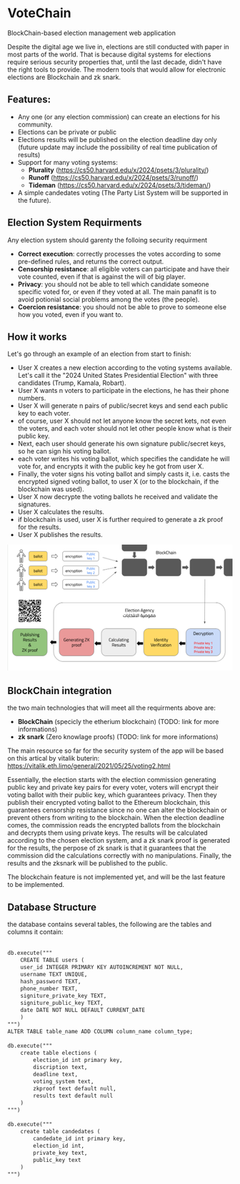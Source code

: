 # VoteChain
BlockChain-based election management web application

Despite the digital age we live in, elections are still conducted with paper in most parts of the world. That is because digital systems for elections require serious security properties that, until the last decade, didn't have the right tools to provide. The modern tools that would allow for electronic elections are Blockchain and zk snark.

## Features:
* Any one (or any election commission) can create an elections for his community.
* Elections can be private or public 
* Elections results will be published on the election deadline day only (future update may include the possibility of real time publication of results)
* Support for many voting systems:
    * **Plurality** (https://cs50.harvard.edu/x/2024/psets/3/plurality/)
    * **Runoff** (https://cs50.harvard.edu/x/2024/psets/3/runoff/)
    * **Tideman** (https://cs50.harvard.edu/x/2024/psets/3/tideman/)
* A simple candedates voting (The Party List System will be supported in the future).   

## Election System Requirments
Any election system should garenty the folloing security requirment
*  **Correct execution**: correctly processes the votes according to some pre-defined rules, and returns the correct output.
* **Censorship resistance**: all eligible voters can participate and have their vote counted, even if that is against the will of big player. 
* **Privacy**: you should not be able to tell which candidate someone specific voted for, or even if they voted at all. The main panafit is to avoid potionial social problems among the votes (the people).
* **Coercion resistance**: you should not be able to prove to someone else how you voted, even if you want to. 

## How it works

Let's go through an example of an election from start to finish:

* User X creates a new election according to the voting systems available. Let's call it the "2024 United States Presidential Election" with three candidates (Trump, Kamala, Robart).
* User X wants n voters to participate in the elections, he has their phone numbers.
* User X will generate n pairs of public/secret keys and send each public key to each voter.
* of course, user X should not let anyone know the secret kets, not even the voters, and each voter should not let other people know what is their public key.
* Next, each user should generate his own signature public/secret keys, so he can sign his voting ballot.
* each voter writes his voting ballot, which specifies the candidate he will vote for, and encrypts it with the public key he got from user X.
* Finally, the voter signs his voting ballot and simply casts it, i.e. casts the encrypted signed voting ballot, to user X (or to the blockchain, if the blockchain was used).
* User X now decrypte the voting ballots he received and validate the signatures.
* User X calculates the results.
* if blockchain is used, user X is further required to generate a zk proof for the results.
* User X publishes the results.

![image](static/images/how%20it%20works%20digram.png)

## BlockChain integration
the two main technologies that will meet all the requirments above are:
* **BlockChain** (specicly the etherium blockchain) (TODO: link for more informations)
* **zk snark** (Zero knowlage proofs) (TODO: link for more informations)

The main resource so far for the security system of the app will be based on this artical by vitalik buterin: https://vitalik.eth.limo/general/2021/05/25/voting2.html

Essentially, the election starts with the election commission generating public key and private key pairs for every voter, voters will encrypt their voting ballot with their public key, which guarantees privacy. Then they publish their encrypted voting ballot to the Ethereum blockchain, this guarantees censorship resistance since no one can alter the blockchain or prevent others from writing to the blockchain. When the election deadline comes, the commission reads the encrypted ballots from the blockchain and decrypts them using private keys. The results will be calculated according to the chosen election system, and a zk snark proof is generated for the results, the perpose of zk snark is that it guarantees that the commission did the calculations correctly with no manipulations. Finally, the results and the zksnark will be published to the public.

The blockchain feature is not implemented yet, and will be the last feature to be implemented. 

## Database Structure

the database contains several tables, the following are the tables and columns it contain:

```

db.execute("""
    CREATE TABLE users (
    user_id INTEGER PRIMARY KEY AUTOINCREMENT NOT NULL,
    username TEXT UNIQUE,
    hash_password TEXT,
    phone_number TEXT,
    signiture_private_key TEXT,
    signiture_public_key TEXT,
    date DATE NOT NULL DEFAULT CURRENT_DATE
    )
""")
ALTER TABLE table_name ADD COLUMN column_name column_type;

db.execute("""
    create table elections (
        election_id int primary key,
        discription text,
        deadline text,
        voting_system text,
        zkproof text default null,
        results text default null
    )
""")

db.execute("""
    create table candedates (
        candedate_id int primary key,
        election_id int,
        private_key text,
        public_key text 
    )
""")
```